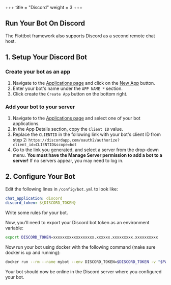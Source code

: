+++
title = "Discord"
weight = 3
+++

## Run Your Bot On Discord

The Flottbot framework also supports Discord as a second remote chat host.

## 1. Setup Your Discord Bot

### Create your bot as an app

1. Navigate to the [Applications page](https://discordapp.com/developers/applications/me) and click on the [New App](https://discordapp.com/developers/applications/me/create) button.
2. Enter your bot's name under the `APP NAME *` section.
3. Click create the `Create App` button on the bottom right.

### Add your bot to your server

1. Navigate to the [Applications page](https://discordapp.com/developers/applications/me) and select one of your bot applications.
2. In the App Details section, copy the `Client ID` value.
3. Replace the `CLIENTID` in the following link with your bot's client ID from step 2: `https://discordapp.com/oauth2/authorize?client_id=CLIENTID&scope=bot`
4. Go to the link you generated, and select a server from the drop-down menu. **You must have the Manage Server permission to add a bot to a server!** If no servers appear, you may need to log in.

## 2. Configure Your Bot
Edit the following lines in `/config/bot.yml` to look like:

```yaml
chat_application: discord
discord_token: ${DISCORD_TOKEN}
```

Write some rules for your bot.

Now, you'll need to export your Discord bot token as an environment variable:

```sh
export DISCORD_TOKEN=xxxxxxxxxxxxxxxxxx.xxxxxx.xxxxxxxxx.xxxxxxxxxx
```

Now run your bot using docker with the following command (make sure docker is up and running):

```sh
docker run --rm --name mybot --env DISCORD_TOKEN=$DISCORD_TOKEN -v "$PWD"/config:/config target/flottbot:latest /flottbot
```

Your bot should now be online in the Discord server where you configured your bot.
